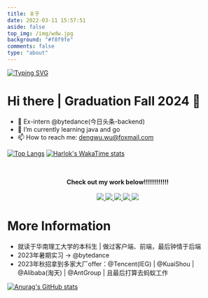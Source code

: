 ```yaml
---
title: 关于
date: 2022-03-11 15:57:51
aside: false
top_img: /img/wdw.jpg
background: "#f8f9fe"
comments: false
type: "about"
---
```

[![Typing SVG](https://readme-typing-svg.demolab.com?font=Fira+Code&pause=1000&color=4AC4F7&random=false&width=490&lines=Hi%EF%BC%81+this+is+Wu+Dengwu's+github+warehouse)](https://git.io/typing-svg)

# Hi there | Graduation Fall 2024 👋
- 🔭 Ex-intern @bytedance(今日头条-backend)
- 🌱 I’m currently learning java and go
- 📫 How to reach me: dengwu.wu@foxmail.com

[![Top Langs](https://github-readme-stats.vercel.app/api/top-langs/?username=dengWuuu)](https://github.com/anuraghazra/github-readme-stats)  [![Harlok's WakaTime stats](https://github-readme-stats.vercel.app/api/wakatime?username=wuuuuuu)](https://github.com/anuraghazra/github-readme-stats)
<!-- - 🤔 I’m looking for help with ...
- 💬 Ask me about ...
- 👯 I’m looking to collaborate nothing
- 😄 Pronouns: ...
- ⚡ Fun fact: ... -->
<p align="center">
  <br><br>
  <strong>Check out my work below!!!!!!!!!!!!</strong>
  <br><br>
  <a href="https://github.com/dengWuuu">
    <img src="https://badges.strrl.dev/visits/dengWuuu/dengWuuu?style=flat-square&color=black&logo=github">
  </a>
  <a href="https://github.com/dengWuuu">
    <img src="https://badges.strrl.dev/years/dengWuuu?style=flat-square&color=black&logo=github">
  </a>
  <a href="https://github.com/dengWuuu?tab=repositories">
    <img src="https://badges.strrl.dev/repos/dengWuuu?style=flat-square&color=black&logo=github">
  </a>
  <a href="https://gist.github.com/dengWuuu">
    <img src="https://badges.strrl.dev/gists/dengWuuu?style=flat-square&color=black&logo=github">
  </a>
  <a href="https://github.com/dengWuuu">
    <img src="https://badges.strrl.dev/commits/monthly/dengWuuu?style=flat-square&color=black&logo=github">
  </a>
</p>

# More Information
- 就读于华南理工大学的本科生 | 做过客户端、前端，最后钟情于后端
- 2023年暑期实习 -> @bytedance
- 2023年秋招拿到多家大厂offer：@Tencent(IEG) | @KuaiShou | @Alibaba(淘天) | @AntGroup | 且最后打算去蚂蚁工作

[![Anurag's GitHub stats](https://github-readme-stats.vercel.app/api?username=dengWuuu&show_icons=true&theme=dracula)](https://github.com/anuraghazra/github-readme-stats)